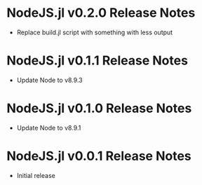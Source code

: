 # NodeJS.jl v0.2.0 Release Notes
* Replace build.jl script with something with less output

# NodeJS.jl v0.1.1 Release Notes
* Update Node to v8.9.3

# NodeJS.jl v0.1.0 Release Notes
* Update Node to v8.9.1

# NodeJS.jl v0.0.1 Release Notes
* Initial release
